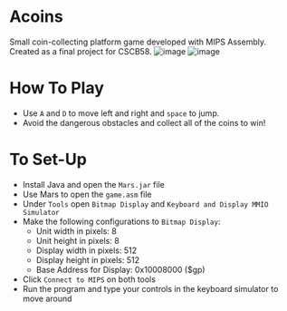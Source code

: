 # Acoins
Small coin-collecting platform game developed with MIPS Assembly. Created as a final project for CSCB58.
![image](https://github.com/eunniie/Acoins/assets/114002081/95ef2682-50c2-461f-bec4-9dc3ff9f7452) ![image](https://github.com/eunniie/Acoins/assets/114002081/273b0967-c75d-410c-9d75-a310d6289ef5)


# How To Play
- Use `A` and `D` to move left and right and `space` to jump.
- Avoid the dangerous obstacles and collect all of the coins to win!

# To Set-Up
- Install Java and open the `Mars.jar` file 
- Use Mars to open the `game.asm` file
- Under `Tools` open `Bitmap Display` and `Keyboard and Display MMIO Simulator`
- Make the following configurations to `Bitmap Display`:
  - Unit width in pixels: 8 
  - Unit height in pixels: 8 
  - Display width in pixels: 512 
  - Display height in pixels: 512 
  - Base Address for Display: 0x10008000 ($gp)
- Click `Connect to MIPS` on both tools
- Run the program and type your controls in the keyboard simulator to move around

